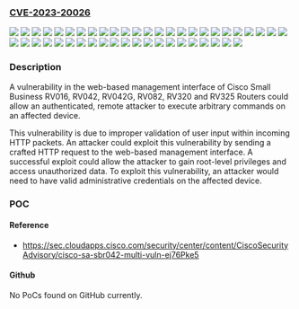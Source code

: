 ### [CVE-2023-20026](https://cve.mitre.org/cgi-bin/cvename.cgi?name=CVE-2023-20026)
![](https://img.shields.io/static/v1?label=Product&message=Cisco%20Small%20Business%20RV%20Series%20Router%20Firmware&color=blue)
![](https://img.shields.io/static/v1?label=Version&message=1.0.00.29%20&color=brightgreen)
![](https://img.shields.io/static/v1?label=Version&message=1.0.00.33%20&color=brightgreen)
![](https://img.shields.io/static/v1?label=Version&message=1.0.01.16%20&color=brightgreen)
![](https://img.shields.io/static/v1?label=Version&message=1.0.01.17%20&color=brightgreen)
![](https://img.shields.io/static/v1?label=Version&message=1.0.01.18%20&color=brightgreen)
![](https://img.shields.io/static/v1?label=Version&message=1.0.01.20%20&color=brightgreen)
![](https://img.shields.io/static/v1?label=Version&message=1.0.02.16%20&color=brightgreen)
![](https://img.shields.io/static/v1?label=Version&message=1.0.03.15%20&color=brightgreen)
![](https://img.shields.io/static/v1?label=Version&message=1.0.03.16%20&color=brightgreen)
![](https://img.shields.io/static/v1?label=Version&message=1.0.03.17%20&color=brightgreen)
![](https://img.shields.io/static/v1?label=Version&message=1.0.03.18%20&color=brightgreen)
![](https://img.shields.io/static/v1?label=Version&message=1.0.03.19%20&color=brightgreen)
![](https://img.shields.io/static/v1?label=Version&message=1.0.03.20%20&color=brightgreen)
![](https://img.shields.io/static/v1?label=Version&message=1.0.03.21%20&color=brightgreen)
![](https://img.shields.io/static/v1?label=Version&message=1.0.03.22%20&color=brightgreen)
![](https://img.shields.io/static/v1?label=Version&message=1.0.03.24%20&color=brightgreen)
![](https://img.shields.io/static/v1?label=Version&message=1.0.03.26%20&color=brightgreen)
![](https://img.shields.io/static/v1?label=Version&message=1.0.03.27%20&color=brightgreen)
![](https://img.shields.io/static/v1?label=Version&message=1.0.03.28%20&color=brightgreen)
![](https://img.shields.io/static/v1?label=Version&message=1.0.03.29%20&color=brightgreen)
![](https://img.shields.io/static/v1?label=Version&message=1.3.12.19-tm%20&color=brightgreen)
![](https://img.shields.io/static/v1?label=Version&message=1.3.12.6-tm%20&color=brightgreen)
![](https://img.shields.io/static/v1?label=Version&message=1.3.13.02-tm%20&color=brightgreen)
![](https://img.shields.io/static/v1?label=Version&message=1.3.9.8-tm%20&color=brightgreen)
![](https://img.shields.io/static/v1?label=Version&message=2.0.0.19-tm%20&color=brightgreen)
![](https://img.shields.io/static/v1?label=Version&message=2.0.2.01-tm%20&color=brightgreen)
![](https://img.shields.io/static/v1?label=Version&message=3.0.0.1-tm%20&color=brightgreen)
![](https://img.shields.io/static/v1?label=Version&message=3.0.0.19-tm%20&color=brightgreen)
![](https://img.shields.io/static/v1?label=Version&message=3.0.2.01-tm%20&color=brightgreen)
![](https://img.shields.io/static/v1?label=Version&message=4.0.0.7%20&color=brightgreen)
![](https://img.shields.io/static/v1?label=Version&message=4.0.2.08-tm%20&color=brightgreen)
![](https://img.shields.io/static/v1?label=Version&message=4.0.3.03-tm%20&color=brightgreen)
![](https://img.shields.io/static/v1?label=Version&message=4.0.4.02-tm%20&color=brightgreen)
![](https://img.shields.io/static/v1?label=Version&message=4.1.0.02-tm%20&color=brightgreen)
![](https://img.shields.io/static/v1?label=Version&message=4.1.1.01%20&color=brightgreen)
![](https://img.shields.io/static/v1?label=Version&message=4.2.1.02%20&color=brightgreen)
![](https://img.shields.io/static/v1?label=Version&message=4.2.2.08%20&color=brightgreen)
![](https://img.shields.io/static/v1?label=Version&message=4.2.3.03%20&color=brightgreen)
![](https://img.shields.io/static/v1?label=Version&message=4.2.3.06%20&color=brightgreen)
![](https://img.shields.io/static/v1?label=Version&message=4.2.3.07%20&color=brightgreen)
![](https://img.shields.io/static/v1?label=Version&message=4.2.3.08%20&color=brightgreen)
![](https://img.shields.io/static/v1?label=Version&message=4.2.3.09%20&color=brightgreen)
![](https://img.shields.io/static/v1?label=Version&message=4.2.3.10%20&color=brightgreen)
![](https://img.shields.io/static/v1?label=Version&message=4.2.3.14%20&color=brightgreen)
![](https://img.shields.io/static/v1?label=Vulnerability&message=Improper%20Neutralization%20of%20Special%20Elements%20used%20in%20a%20Command%20('Command%20Injection')&color=brightgreen)

### Description

A vulnerability in the web-based management interface of Cisco Small Business RV016, RV042, RV042G, RV082, RV320 and RV325 Routers could allow an authenticated, remote attacker to execute arbitrary commands on an affected device. This vulnerability is due to improper validation of user input within incoming HTTP packets. An attacker could exploit this vulnerability by sending a crafted HTTP request to the web-based management interface. A successful exploit could allow the attacker to gain root-level privileges and access unauthorized data. To exploit this vulnerability, an attacker would need to have valid administrative credentials on the affected device.

### POC

#### Reference
- https://sec.cloudapps.cisco.com/security/center/content/CiscoSecurityAdvisory/cisco-sa-sbr042-multi-vuln-ej76Pke5

#### Github
No PoCs found on GitHub currently.


